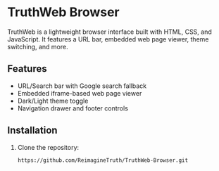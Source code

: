 # TruthWeb Browser
TruthWeb is a lightweight browser interface built with HTML, CSS, and JavaScript. It features a URL bar, embedded web page viewer, theme switching, and more.

## Features
- URL/Search bar with Google search fallback
- Embedded iframe-based web page viewer
- Dark/Light theme toggle
- Navigation drawer and footer controls

## Installation
1. Clone the repository:
   ```bash
   https://github.com/ReimagineTruth/TruthWeb-Browser.git
